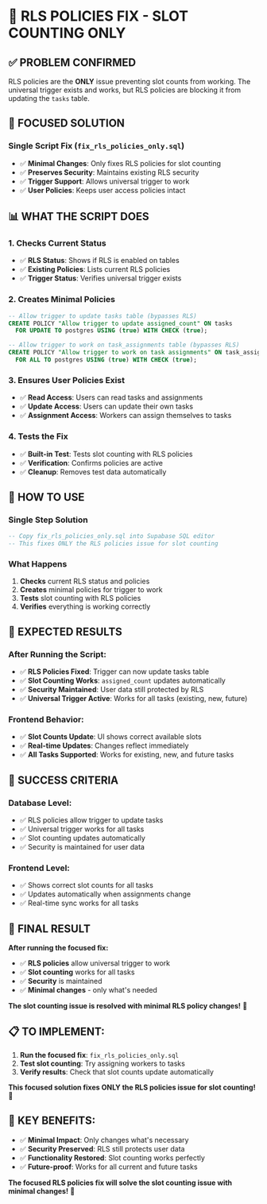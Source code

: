 # 🎯 RLS POLICIES FIX - SLOT COUNTING ONLY

## ✅ **PROBLEM CONFIRMED**
RLS policies are the **ONLY** issue preventing slot counts from working. The universal trigger exists and works, but RLS policies are blocking it from updating the `tasks` table.

## 🔧 **FOCUSED SOLUTION**

### **Single Script Fix (`fix_rls_policies_only.sql`)**
- ✅ **Minimal Changes**: Only fixes RLS policies for slot counting
- ✅ **Preserves Security**: Maintains existing RLS security
- ✅ **Trigger Support**: Allows universal trigger to work
- ✅ **User Policies**: Keeps user access policies intact

## 📊 **WHAT THE SCRIPT DOES**

### **1. Checks Current Status**
- ✅ **RLS Status**: Shows if RLS is enabled on tables
- ✅ **Existing Policies**: Lists current RLS policies
- ✅ **Trigger Status**: Verifies universal trigger exists

### **2. Creates Minimal Policies**
```sql
-- Allow trigger to update tasks table (bypasses RLS)
CREATE POLICY "Allow trigger to update assigned_count" ON tasks
  FOR UPDATE TO postgres USING (true) WITH CHECK (true);

-- Allow trigger to work on task_assignments table (bypasses RLS)
CREATE POLICY "Allow trigger to work on task assignments" ON task_assignments
  FOR ALL TO postgres USING (true) WITH CHECK (true);
```

### **3. Ensures User Policies Exist**
- ✅ **Read Access**: Users can read tasks and assignments
- ✅ **Update Access**: Users can update their own tasks
- ✅ **Assignment Access**: Workers can assign themselves to tasks

### **4. Tests the Fix**
- ✅ **Built-in Test**: Tests slot counting with RLS policies
- ✅ **Verification**: Confirms policies are active
- ✅ **Cleanup**: Removes test data automatically

## 🚀 **HOW TO USE**

### **Single Step Solution**
```sql
-- Copy fix_rls_policies_only.sql into Supabase SQL editor
-- This fixes ONLY the RLS policies issue for slot counting
```

### **What Happens**
1. **Checks** current RLS status and policies
2. **Creates** minimal policies for trigger to work
3. **Tests** slot counting with RLS policies
4. **Verifies** everything is working correctly

## 🎯 **EXPECTED RESULTS**

### **After Running the Script:**
- ✅ **RLS Policies Fixed**: Trigger can now update tasks table
- ✅ **Slot Counting Works**: `assigned_count` updates automatically
- ✅ **Security Maintained**: User data still protected by RLS
- ✅ **Universal Trigger Active**: Works for all tasks (existing, new, future)

### **Frontend Behavior:**
- ✅ **Slot Counts Update**: UI shows correct available slots
- ✅ **Real-time Updates**: Changes reflect immediately
- ✅ **All Tasks Supported**: Works for existing, new, and future tasks

## 🎊 **SUCCESS CRITERIA**

### **Database Level:**
- ✅ RLS policies allow trigger to update tasks
- ✅ Universal trigger works for all tasks
- ✅ Slot counting updates automatically
- ✅ Security is maintained for user data

### **Frontend Level:**
- ✅ Shows correct slot counts for all tasks
- ✅ Updates automatically when assignments change
- ✅ Real-time sync works for all tasks

## 🚀 **FINAL RESULT**

**After running the focused fix:**
- ✅ **RLS policies** allow universal trigger to work
- ✅ **Slot counting** works for all tasks
- ✅ **Security** is maintained
- ✅ **Minimal changes** - only what's needed

**The slot counting issue is resolved with minimal RLS policy changes!** 🎉

## 📋 **TO IMPLEMENT:**

1. **Run the focused fix**: `fix_rls_policies_only.sql`
2. **Test slot counting**: Try assigning workers to tasks
3. **Verify results**: Check that slot counts update automatically

**This focused solution fixes ONLY the RLS policies issue for slot counting!** 🚀

## 🎯 **KEY BENEFITS:**

- ✅ **Minimal Impact**: Only changes what's necessary
- ✅ **Security Preserved**: RLS still protects user data
- ✅ **Functionality Restored**: Slot counting works perfectly
- ✅ **Future-proof**: Works for all current and future tasks

**The focused RLS policies fix will solve the slot counting issue with minimal changes!** 🎊



